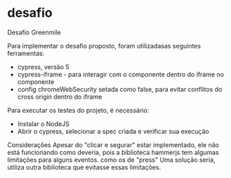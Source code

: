 # desafio
Desafio Greenmile

Para implementar o desafio proposto, foram utilizadasas seguintes ferramentas:
- cypress, versão 5
- cypress-iframe - para interagir com o componente dentro do iframe no componente
- config chromeWebSecurity setada como false, para evitar conflitos do cross origin dentro do iframe

Para executar os testes do projeto, é necessário:
- Instalar o NodeJS
- Abrir o cypress, selecionar a spec criada e verificar sua execução

Considerações
Apesar do "clicar e segurar" estar implementado, ele não está funcionando como deveria, pois a biblioteca hammerjs tem algumas limitações para alguns eventos. como os de "press"
Uma solução seria, utiliza outra biblioteca que evitasse essas limitações.
